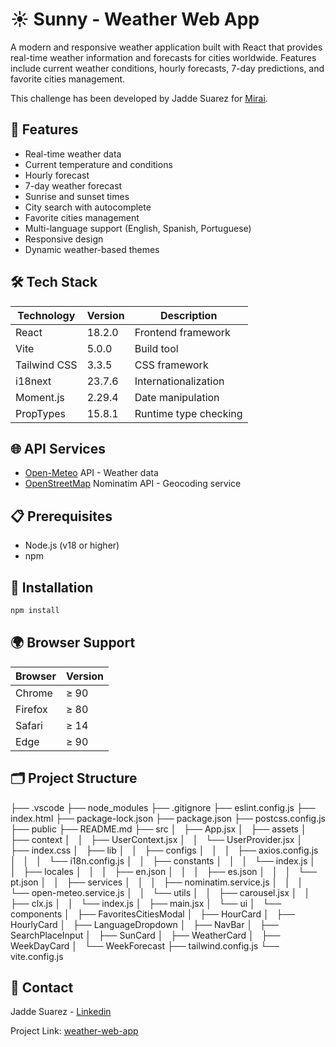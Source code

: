 # ☀️ Sunny - Weather Web App

A modern and responsive weather application built with React that provides real-time weather information and forecasts for cities worldwide. Features include current weather conditions, hourly forecasts, 7-day predictions, and favorite cities management.

This challenge has been developed by Jadde Suarez for [Mirai](https://www.mirai.com/).

## 🌟 Features

- Real-time weather data
- Current temperature and conditions
- Hourly forecast
- 7-day weather forecast
- Sunrise and sunset times
- City search with autocomplete
- Favorite cities management
- Multi-language support (English, Spanish, Portuguese)
- Responsive design
- Dynamic weather-based themes

## 🛠️ Tech Stack

| Technology   | Version | Description           |
| ------------ | ------- | --------------------- |
| React        | 18.2.0  | Frontend framework    |
| Vite         | 5.0.0   | Build tool            |
| Tailwind CSS | 3.3.5   | CSS framework         |
| i18next      | 23.7.6  | Internationalization  |
| Moment.js    | 2.29.4  | Date manipulation     |
| PropTypes    | 15.8.1  | Runtime type checking |

## 🌐 API Services

- [Open-Meteo](https://open-meteo.com/) API - Weather data
- [OpenStreetMap](https://www.openstreetmap.org/) Nominatim API - Geocoding service

## 📋 Prerequisites

- Node.js (v18 or higher)
- npm

## 🚀 Installation

```bash
npm install
```

## 🌍 Browser Support

| Browser | Version |
| ------- | ------- |
| Chrome  | ≥ 90    |
| Firefox | ≥ 80    |
| Safari  | ≥ 14    |
| Edge    | ≥ 90    |

## 🗂️ Project Structure

├── .vscode
├── node_modules
├── .gitignore
├── eslint.config.js
├── index.html
├── package-lock.json
├── package.json
├── postcss.config.js
├── public
├── README.md
├── src
│   ├── App.jsx
│   ├── assets
│   ├── context
│   │   ├── UserContext.jsx
│   │   └── UserProvider.jsx
│   ├── index.css
│   ├── lib
│   │   ├── configs
│   │   │   ├── axios.config.js
│   │   │   └── i18n.config.js
│   │   ├── constants
│   │   │   └── index.js
│   │   ├── locales
│   │   │   ├── en.json
│   │   │   ├── es.json
│   │   │   └── pt.json
│   │   ├── services
│   │   │   ├── nominatim.service.js
│   │   │   └── open-meteo.service.js
│   │   └── utils
│   │   ├── carousel.jsx
│   │   ├── clx.js
│   │   └── index.js
│   ├── main.jsx
│   └── ui
│   └── components
│   ├── FavoritesCitiesModal
│   ├── HourCard
│   ├── HourlyCard
│   ├── LanguageDropdown
│   ├── NavBar
│   ├── SearchPlaceInput
│   ├── SunCard
│   ├── WeatherCard
│   ├── WeekDayCard
│   └── WeekForecast
├── tailwind.config.js
└── vite.config.js

## 📧 Contact

Jadde Suarez - [Linkedin](https://www.linkedin.com/in/jaddesuarez/)

Project Link: [weather-web-app](https://github.com/jaddesuarez/weather-web-app)
